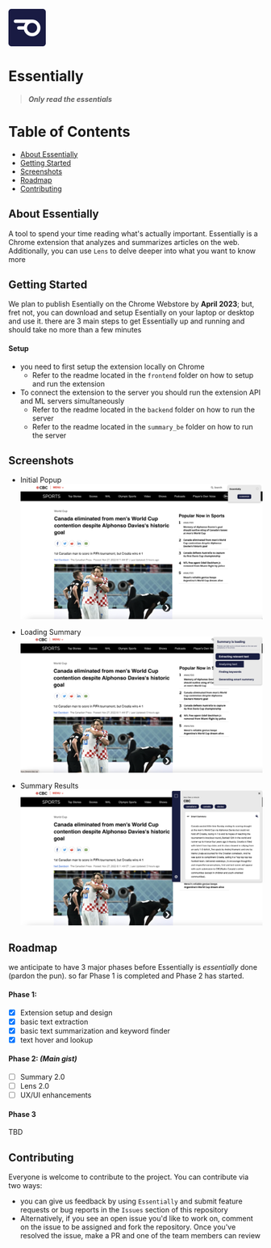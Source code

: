 ![image-20221127184649506](assets/icon.png)

# Essentially

> ##### _Only read the essentials_

# Table of Contents
- [About Essentially](#About-Essentially)
- [Getting Started](#Getting-Started)
- [Screenshots](#Screenshots)
- [Roadmap](#Roadmap)
- [Contributing](#Contributing)

## About Essentially

A tool to spend your time reading what's actually important. Essentially is a Chrome extension that analyzes and summarizes articles on the web. Additionally, you can use `Lens` to delve deeper into what you want to know more

## Getting Started

We plan to publish Esentially on the Chrome Webstore by **April 2023**; but, fret not, you can download and setup Esentially on your laptop or desktop and use it.
there are 3 main steps to get Essentially up and running and should take no more than a few minutes

#### Setup

- you need to first setup the extension locally on Chrome
  - Refer to the readme located in the `frontend` folder on how to setup and run the extension
- To connect the extension to the server you should run the extension API and ML servers simultaneously
  - Refer to the readme located in the `backend` folder on how to run the server
  - Refer to the readme located in the `summary_be` folder on how to run the server

## Screenshots

- Initial Popup
  ![image-20221127184649506](assets/img1.png)

- Loading Summary
  ![image-20221127184649506](assets/img2.png)

- Summary Results
  ![image-20221127184649506](assets/img3.png)

## Roadmap

we anticipate to have 3 major phases before Essentially is _essentially_ done (pardon the pun).
so far Phase 1 is completed and Phase 2 has started.

#### Phase 1:

- [x] Extension setup and design
- [x] basic text extraction
- [x] basic text summarization and keyword finder
- [x] text hover and lookup

#### Phase 2: **_(Main gist)_**

- [ ] Summary 2.0
- [ ] Lens 2.0
- [ ] UX/UI enhancements

#### Phase 3

TBD

## Contributing

Everyone is welcome to contribute to the project. You can contribute via two ways:

- you can give us feedback by using `Essentially` and submit feature requests or bug reports in the `Issues` section of this repository
- Alternatively, if you see an open issue you'd like to work on, comment on the issue to be assigned and fork the repository. Once you've resolved the issue, make a PR and one of the team members can review
